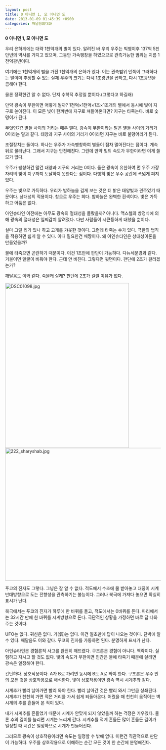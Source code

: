 ```yaml
---
layout: post
title: 0 아니면 1, 모 아니면 도
date: 2013-01-09 01:45:39 +0900
categories: 깨달음의대화
---
```

**0 아니면 1, 모 아니면 도** 

 우리 은하계에는 대략 1천억개의 별이 있다. 알려진 바 우리 우주는 빅뱅이후 137억 5천만년의 역사를 가지고 있으며, 그동안 가속팽창을 하였으므로 관측가능한 범위는 지름 1천억광년이다. 

 여기에는 1천억개의 별을 가진 1천억개의 은하가 있다. 이는 관측범위 안쪽이 그러하다는 말이며 추정할 수 있는 실제 우주의 크기는 다시 1조광년을 곱하고, 다시 1조광년을 곱해야 한다. 

 물론 정확한건 알 수 없다. 단지 수학적 추정일 뿐이다.(그렇다고 하길래)

 만약 광속이 무한이면 어떻게 될까? 1천억×1천억×1조×1조개의 별에서 동시에 빛이 지구로 쏟아진다. 이 모든 빛이 한꺼번에 지구로 쳐들어온다면? 지구는 타죽는다. 바로 숯덩이가 된다. 

 무엇인가? 별들 사이의 거리는 매우 멀다. 광속이 무한이라는 말은 별들 사이의 거리가 0이라는 말과 같다. 태양과 지구 사이의 거리가 0이라면 지구는 바로 불덩어리가 된다. 

 조절장치는 둘이다. 하나는 우주가 가속팽창하여 별들이 점차 멀어진다는 점이다. 계속 뒤로 물러난다. 그래서 지구는 안전해진다. 그런데 만약 빛의 속도가 무한이라면 이게 쓸모가 없다. 

 우주가 팽창하건 말건 태양과 지구의 거리는 0이다. 둘은 광속이 유한하여 먼 우주 가장자리의 빛이 지구까지 도달하지 못한다는 점이다. 다행히 빛은 우주 공간에 폭넓게 퍼져 있다. 

 우주는 빛으로 가득하다. 우리가 밤하늘을 검게 보는 것은 더 밝은 태양빛과 견주었기 때문이다. 상대성의 적용이다. 참으로 우주는 희다. 밤하늘은 완벽한 흰색이다. 빛은 가득하고 어둠은 없다. 

 아인슈타인 이전에는 아무도 광속의 절대성을 몰랐을까? 아니다. 맥스웰의 방정식에 의해 광속의 절대성은 일찌감치 알려졌다. 다만 사람들이 시큰둥하게 대했을 뿐이다. 

 설마 그럴 리가 있나 하고 고개를 갸웃한 것이다. 그런데 타죽는 수가 있다. 극한의 법칙을 적용하면 쉽게 알 수 있다. 이때 필요한건 배짱이다. 왜 아인슈타인은 상대성이론을 만들었을까? 

 불에 타죽으면 곤란하기 때문이다. 이건 1초만에 판단이 가능하다. 다뉴세문경과 같다. 거울이면 얼굴이 비춰야 한다. 근데 안 비친다. 그렇다면 뒷면이다. 판단에 2초가 걸리겠는가? 

 깨달음도 이와 같다. 죽을래 살래? 판단에 2초가 걸릴 이유가 없다. 




<img src="assets/attach/images/198/259/312/DSC01098.jpg" alt="DSC01098.jpg" width="400" height="533" /> 
<img src="assets/attach/images/198/259/312/222_sharyshab.jpg" alt="222_sharyshab.jpg" width="547" height="429" />   


  
 푸코의 진자도 그렇다. 그냥은 잘 알 수 없다. 적도에서 수조에 물 받아놓고 태풍이 시계 반대방향으로 도는 전향성을 관측하기는 불능이다. 그러나 북극에 가져다 놓으면 확실히 표시가 난다. 

 북극에서는 푸코의 진자가 하루에 한 바퀴를 돌고, 적도에서는 0바퀴를 돈다. 파리에서는 32시간 만에 한 바퀴를 시계방향으로 돈다. 극단적인 상황을 가정하면 바로 답 나와주는 것이다. 

 UFO는 없다. 귀신은 없다. 기(氣)는 없다. 이건 일초만에 답이 나오는 것이다. 단박에 알 수 있다. 깨달음도 이와 같다. 푸코의 진자를 가동하면 된다. 분명하게 표시가 난다. 

 아인슈타인은 경험론적 사고를 완전히 깨뜨렸다. 구조론은 경험이 아니다. 맥락이다. 실험하고 자시고 할 것도 없다. 빛의 속도가 무한이면 인간은 불에 타죽기 때문에 살려면 광속은 일정해야 한다. 

 간단하다. 상호작용이다. A가 B로 가려면 동시에 B도 A로 와야 한다. 구조론은 우주 안의 모든 것을 상호작용으로 해석한다. 빛이 상호작용이면 광속 역시 시계추와 같다. 

 시계추가 빨리 날아가면 빨리 와야 한다. 빨리 날아간 것은 빨리 와서 그만큼 상쇄된다. 시계추가 천천히 가면 적은 거리를 가서 쉽게 되돌아온다. 어렸을 때 천천히 움직이는 벽시계의 추를 흔들어 본 적이 있다. 

 내가 시계추를 흔들었기 때문에 시계가 안맞게 되지 않았을까 하는 걱정은 기우였다. 물론 추의 길이를 늘리면 시계는 느리게 간다. 시계추를 적게 흔들든 많이 흔들든 길이가 일정할 때 시간은 일정하므로 시계가 만들어진다. 

 그러므로 광속이 상호작용이라면 속도는 일정할 수 밖에 없다. 이런건 직관적으로 판단이 가능하다. 우주를 상호작용으로 이해하는 순간 모든 것이 한 순간에 분명해진다.
